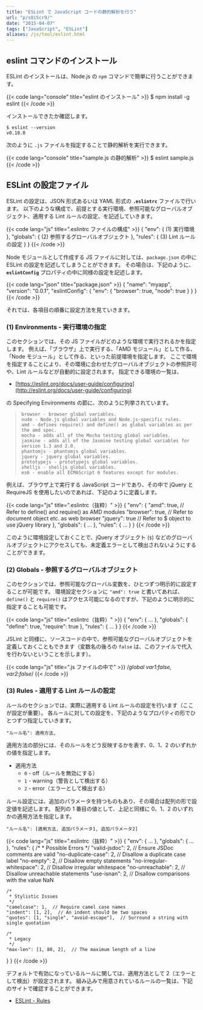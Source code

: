 ```yaml
---
title: "ESLint で JavaScript コードの静的解析を行う"
url: "p/s8i5cr9/"
date: "2015-04-07"
tags: ["JavaScript", "ESLint"]
aliases: /js/tool/eslint.html
---
```


eslint コマンドのインストール
----

ESLint のインストールは、Node.js の `npm` コマンドで簡単に行うことができます。

{{< code lang="console" title="eslint のインストール" >}}
$ npm install -g eslint
{{< /code >}}

インストールできたか確認します。

```console
$ eslint --version
v0.18.0
```

次のように `.js` ファイルを指定することで静的解析を実行できます。

{{< code lang="console" title="sample.js の静的解析" >}}
$ eslint sample.js
{{< /code >}}


ESLint の設定ファイル
----

ESLint の設定は、JSON 形式あるいは YAML 形式の __`.eslintrc`__ ファイルで行います。
以下のような構成で、前提とする実行環境、参照可能なグローバルオブジェクト、適用する Lint ルールの設定、を記述していきます。

{{< code lang="js" title=".eslintrc ファイルの構成" >}}
{
  "env": {
    (1) 実行環境
  },
  "globals": {
    (2) 参照するグローバルオブジェクト
  },
  "rules": {
    (3) Lint ルールの設定
  }
}
{{< /code >}}

Node モジュールとして作成する JS ファイルに対しては、`package.json` の中に ESLint の設定を記述してしまうことができます。
その場合は、下記のように、__`eslintConfig`__ プロパティの中に同様の設定を記述します。

{{< code lang="json" title="package.json" >}}
{
  "name": "myapp",
  "version": "0.0.1",
  "eslintConfig": {
    "env": {
      "browser": true,
      "node": true
    }
  }
}
{{< /code >}}

それでは、各項目の順番に設定方法を見ていきます。

### (1) Environments - 実行環境の指定

このセクションでは、その JS ファイルがどのような環境で実行されるかを指定します。
例えば、「ブラウザ」上で実行する、「AMD モジュール」として作る、「Node モジュール」として作る、といった前提環境を指定します。
ここで環境を指定することにより、その環境に合わせたグローバルオブジェクトの参照許可や、Lint ルールなどが自動的に設定されます。
指定できる環境の一覧は、

- [https://eslint.org/docs/user-guide/configuring](http://eslint.org/docs/user-guide/configuring)

の Specifying Environments の節に、次のように列挙されています。

> ```
> browser - browser global variables.
> node - Node.js global variables and Node.js-specific rules.
> amd - defines require() and define() as global variables as per the amd spec.
> mocha - adds all of the Mocha testing global variables.
> jasmine - adds all of the Jasmine testing global variables for version 1.3 and 2.0.
> phantomjs - phantomjs global variables.
> jquery - jquery global variables.
> prototypejs - prototypejs global variables.
> shelljs - shelljs global variables.
> es6 - enable all ECMAScript 6 features except for modules.
> ```

例えば、ブラウザ上で実行する JavaScript コードであり、その中で jQuery と RequireJS を使用したいのであれば、下記のように定義します。

{{< code lang="js" title=".eslintrc（抜粋）" >}}
{
  "env": {
    "amd": true,      // Refer to define() and require() as AMD modules
    "browser": true,  // Refer to document object etc. as web browser
    "jquery": true    // Refer to $ object to use jQuery library
  },
  "globals": { ... },
  "rules": { ... }
}
{{< /code >}}

このように環境設定しておくことで、jQuery オブジェクト (`$`) などのグローバルオブジェクトにアクセスしても、未定義エラーとして検出されないようにすることができます。

### (2) Globals - 参照するグローバルオブジェクト

このセクションでは、参照可能なグローバル変数を、ひとつずつ明示的に設定することが可能です。
環境設定セクションに `"amd": true` と書いてあれば、`define()` と `require()` はアクセス可能になるのですが、下記のように明示的に指定することも可能です。

{{< code lang="js" title=".eslintrc（抜粋）" >}}
{
  "env": { ... },
  "globals": {
    "define": true,
    "require": true
  },
  "rules": { ... }
}
{{< /code >}}

JSLint と同様に、ソースコードの中で、参照可能なグローバルオブジェクトを定義しておくこともできます（変数名の後ろの `false` は、このファイルで代入を行わないということを示します）。

{{< code lang="js" title=".js ファイルの中で" >}}
/*global var1:false, var2:false*/
{{< /code >}}

### (3) Rules - 適用する Lint ルールの設定

ルールのセクションでは、実際に適用する Lint ルールの設定を行います（ここが設定が重要）。
各ルールに対しての設定を、下記のようなプロパティの形でひとつずつ指定していきます。

```
"ルール名": 適用方法,
```

適用方法の部分には、そのルールをどう反映するかを表す、0、1、2 のいずれかの値を指定します。

- 適用方法
  - `0` - off（ルールを無効にする）
  - `1` - warning（警告として検出する）
  - `2` - error（エラーとして検出する）

ルール設定には、追加のパラメータを持つものもあり、その場合は配列の形で設定値を記述します。
配列の 1 番目の値として、上記と同様に 0、1、2 のいずれかの適用方法を指定します。

```
"ルール名": [適用方法, 追加パラメータ1, 追加パラメータ2]
```

{{< code lang="js" title=".eslintrc（抜粋）" >}}
{
  "env": { ... },
  "globals": { ... },
  "rules": {
    /*
     * Possible Errors
     */
    "valid-jsdoc": 2,  // Ensure JSDoc comments are valid
    "no-duplicate-case": 2,  // Disallow a duplicate case label
    "no-empty": 2,  // Disallow empty statements
    "no-irregular-whitespace": 2,  // Disallow irregular whitespace
    "no-unreachable": 2,  // Disallow unreachable statements
    "use-isnan": 2,  // Disallow comparisons with the value NaN

    /*
     * Stylistic Issues
     */
    "camelcase": 1,  // Require camel case names
    "indent": [1, 2],  // An indent should be two spaces
    "quotes": [1, "single", "avoid-escape"],  // Surround a string with single quotation

    /*
     * Legacy
     */
    "max-len": [1, 80, 2],  // The maximum length of a line
  }
}
{{< /code >}}

デフォルトで有効になっているルールに関しては、適用方法として 2（エラーとして検出）が設定されます。
組み込みで用意されているルールの一覧は、下記のサイトで確認することができます。

- [ESLint - Rules](https://eslint.org/docs/rules/)

